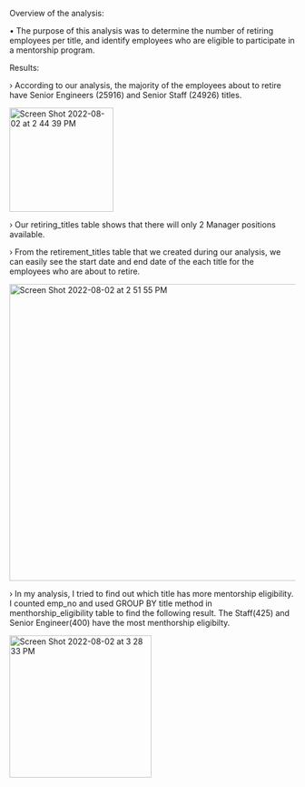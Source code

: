 Overview of the analysis:

• The purpose of this analysis was to determine the number of retiring employees per title, and identify employees who are eligible to participate in a mentorship program.

Results:

› According to our analysis, the majority of the employees about to retire have  Senior Engineers (25916) and Senior Staff (24926) titles. 

<img width="183" alt="Screen Shot 2022-08-02 at 2 44 39 PM" src="https://user-images.githubusercontent.com/107653012/182450265-a4052764-94e5-42f9-9bd8-a839d3f4a644.png">


› Our retiring_titles table shows that there will only  2 Manager positions available. 

› From the retirement_titles table that we created during our analysis, we can easily see the start date and end date of the each title for the employees who are about to retire.

<img width="522" alt="Screen Shot 2022-08-02 at 2 51 55 PM" src="https://user-images.githubusercontent.com/107653012/182451428-501067d0-4ed2-4f46-81d1-80573afa9d86.png">

› In my analysis, I tried to find out which title has more mentorship eligibility. I counted emp_no and used GROUP BY title method in menthorship_eligibility table to find the following result. The Staff(425) and Senior Engineer(400) have the most menthorship eligibilty.  

<img width="250" alt="Screen Shot 2022-08-02 at 3 28 33 PM" src="https://user-images.githubusercontent.com/107653012/182458063-25664675-ce03-4117-bb62-4dd05f6ee88d.png">


